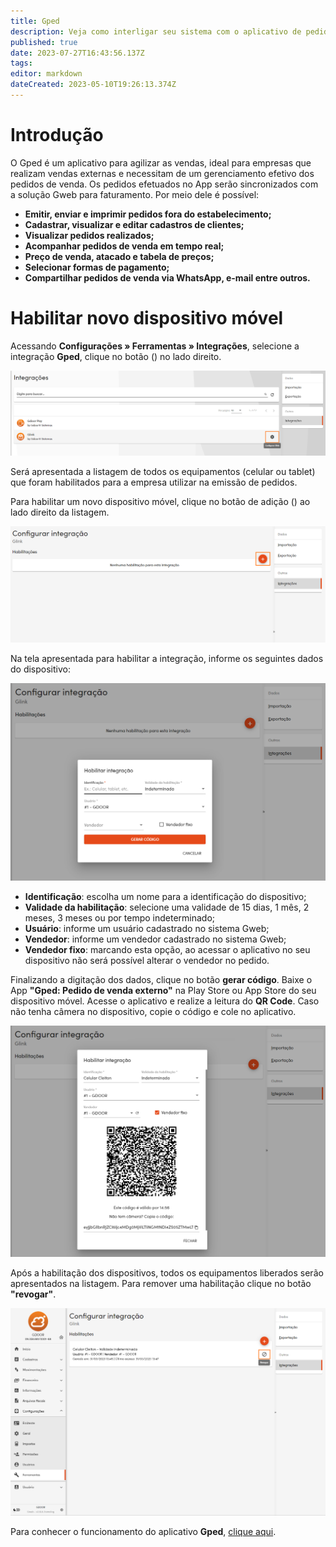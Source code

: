 ```yaml
---
title: Gped
description: Veja como interligar seu sistema com o aplicativo de pedidos Gped
published: true
date: 2023-07-27T16:43:56.137Z
tags: 
editor: markdown
dateCreated: 2023-05-10T19:26:13.374Z
---
```


# Introdução

O Gped é um aplicativo para agilizar as vendas, ideal para empresas que realizam vendas externas e necessitam de um gerenciamento efetivo dos pedidos de venda. 
Os pedidos efetuados no App serão sincronizados com a solução Gweb para faturamento. Por meio dele é possível:

- **Emitir, enviar e imprimir pedidos fora do estabelecimento;**
- **Cadastrar, visualizar e editar cadastros de clientes;**
- **Visualizar pedidos realizados;**
- **Acompanhar pedidos de venda em tempo real;**
- **Preço de venda, atacado e tabela de preços;**
- **Selecionar formas de pagamento;**
- **Compartilhar pedidos de venda via WhatsApp, e-mail entre outros.**

# Habilitar novo dispositivo móvel
Acessando **Configurações » Ferramentas » Integrações**, selecione a integração **Gped**, clique no botão (<em class="mdi mdi-cog"></em>) no lado direito.

![acesso configurar glink](/config/ferramentas/acesso-configurar-glink.png)

Será apresentada a listagem de todos os equipamentos (celular ou tablet) que foram habilitados para a empresa utilizar na emissão de pedidos.

Para habilitar um novo dispositivo móvel, clique no botão de adição (<em class="mdi mdi-plus-circle"></em>) ao lado direito da listagem.

![listagem equipamentos](/config/ferramentas/listagem-equipamentos.png)

Na tela apresentada para habilitar a integração, informe os seguintes dados do dispositivo:

![habilitacao](/config/ferramentas/tela-habilitacao.png)

- **Identificação**: escolha um nome para a identificação do dispositivo;
- **Validade da habilitação**: selecione uma validade de 15 dias, 1 mês, 2 meses, 3 meses ou por tempo indeterminado;
- **Usuário**: informe um usuário cadastrado no sistema Gweb;
- **Vendedor**: informe um vendedor cadastrado no sistema Gweb;
- **Vendedor fixo**: marcando esta opção, ao acessar o aplicativo no seu dispositivo não será possível alterar o vendedor no pedido.


Finalizando a digitação dos dados, clique no botão **gerar código**. Baixe o App **"Gped: Pedido de venda externo"** na Play Store ou App Store do seu dispositivo móvel. Acesse o aplicativo e realize a leitura do **QR Code**. Caso não tenha câmera no dispositivo, copie o código e cole no aplicativo.

![qrcode](/config/ferramentas/tela-qrcode.png)

Após a habilitação dos dispositivos, todos os equipamentos liberados serão apresentados na listagem. Para remover uma habilitação clique no botão **"revogar"**.

![revogar](/config/ferramentas/revogar.png)

Para conhecer o funcionamento do aplicativo **Gped**, [clique aqui](https://bdc.gdoor.com.br/artigos/novo-glink/#dashboard).










